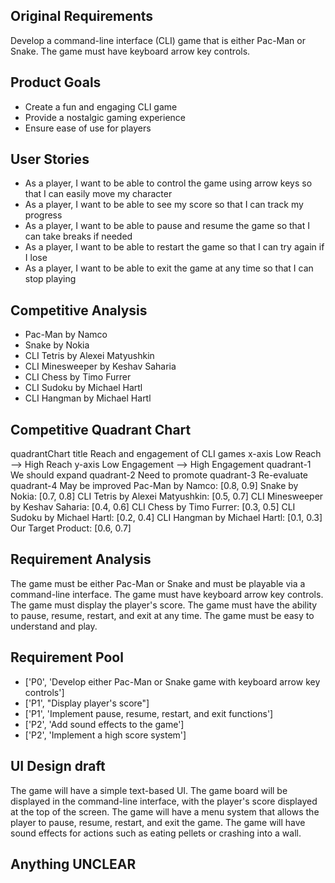 ## Original Requirements

Develop a command-line interface (CLI) game that is either Pac-Man or Snake. The game must have keyboard arrow key controls.

## Product Goals

- Create a fun and engaging CLI game
- Provide a nostalgic gaming experience
- Ensure ease of use for players

## User Stories

- As a player, I want to be able to control the game using arrow keys so that I can easily move my character
- As a player, I want to be able to see my score so that I can track my progress
- As a player, I want to be able to pause and resume the game so that I can take breaks if needed
- As a player, I want to be able to restart the game so that I can try again if I lose
- As a player, I want to be able to exit the game at any time so that I can stop playing

## Competitive Analysis

- Pac-Man by Namco
- Snake by Nokia
- CLI Tetris by Alexei Matyushkin
- CLI Minesweeper by Keshav Saharia
- CLI Chess by Timo Furrer
- CLI Sudoku by Michael Hartl
- CLI Hangman by Michael Hartl

## Competitive Quadrant Chart

quadrantChart
    title Reach and engagement of CLI games
    x-axis Low Reach --> High Reach
    y-axis Low Engagement --> High Engagement
    quadrant-1 We should expand
    quadrant-2 Need to promote
    quadrant-3 Re-evaluate
    quadrant-4 May be improved
    Pac-Man by Namco: [0.8, 0.9]
    Snake by Nokia: [0.7, 0.8]
    CLI Tetris by Alexei Matyushkin: [0.5, 0.7]
    CLI Minesweeper by Keshav Saharia: [0.4, 0.6]
    CLI Chess by Timo Furrer: [0.3, 0.5]
    CLI Sudoku by Michael Hartl: [0.2, 0.4]
    CLI Hangman by Michael Hartl: [0.1, 0.3]
    Our Target Product: [0.6, 0.7]

## Requirement Analysis

The game must be either Pac-Man or Snake and must be playable via a command-line interface. The game must have keyboard arrow key controls. The game must display the player's score. The game must have the ability to pause, resume, restart, and exit at any time. The game must be easy to understand and play.

## Requirement Pool

- ['P0', 'Develop either Pac-Man or Snake game with keyboard arrow key controls']
- ['P1', "Display player's score"]
- ['P1', 'Implement pause, resume, restart, and exit functions']
- ['P2', 'Add sound effects to the game']
- ['P2', 'Implement a high score system']

## UI Design draft

The game will have a simple text-based UI. The game board will be displayed in the command-line interface, with the player's score displayed at the top of the screen. The game will have a menu system that allows the player to pause, resume, restart, and exit the game. The game will have sound effects for actions such as eating pellets or crashing into a wall.

## Anything UNCLEAR




